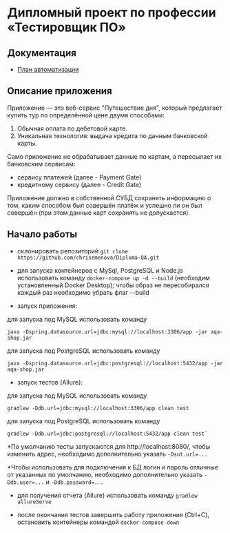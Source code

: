 # Дипломный проект по профессии «Тестировщик ПО»

## Документация

+ [План автоматизации](https://github.com/chrisemenova/Diploma-QA/blob/main/docs/Plan.md)

## Описание приложения
Приложение — это веб-сервис "Путешествие дня", который предлагает купить тур по определённой цене двумя способами:

1. Обычная оплата по дебетовой карте.
2. Уникальная технология: выдача кредита по данным банковской карты.

Само приложение не обрабатывает данные по картам, а пересылает их банковским сервисам:

+ сервису платежей (далее - Payment Gate)
+ кредитному сервису (далее - Credit Gate)

Приложение должно в собственной СУБД сохранять информацию о том, каким способом был совершён платёж и успешно ли он был совершён (при этом данные карт сохранять не допускается).

## Начало работы

+ склонировать репозиторий `git clone https://github.com/chrisemenova/Diploma-QA.git`

+ для запуска контейнеров с MySql, PostgreSQL и Node.js использовать команду `docker-compose up -d --build` (необходим установленный Docker Desktop); чтобы образ не пересобирался каждый раз необходимо убрать флаг --build

+ запуск приложения:

для запуска под MySQL использовать команду
```  
java -Dspring.datasource.url=jdbc:mysql://localhost:3306/app -jar aqa-shop.jar
```
  для запуска под PostgreSQL использовать команду
```  
java -Dspring.datasource.url=jdbc:postgresql://localhost:5432/app -jar aqa-shop.jar
```
+ запуск тестов (Allure):

для запуска под MySQL использовать команду
```
gradlew -Ddb.url=jdbc:mysql://localhost:3306/app clean test
```
   для запуска под PostgreSQL использовать команду
    
```
gradlew -Ddb.url=jdbc:postgresql://localhost:5432/app clean test`
```  
  
*По умолчанию тесты запускаются для http://localhost:8080/, чтобы изменить адрес, необходимо дополнительно указать `-Dsut.url=...`
  
*Чтобы использовать для подключения к БД логин и пароль отличные от указанных по умолчанию, необходимо дополнительно указать `-Ddb.user=...` и `-Ddb.password=...`

+ для получения отчета (Allure) использовать команду `gradlew allureServe`

+ после окончания тестов завершить работу приложения (Ctrl+C), остановить контейнеры командой `docker-compose down`
